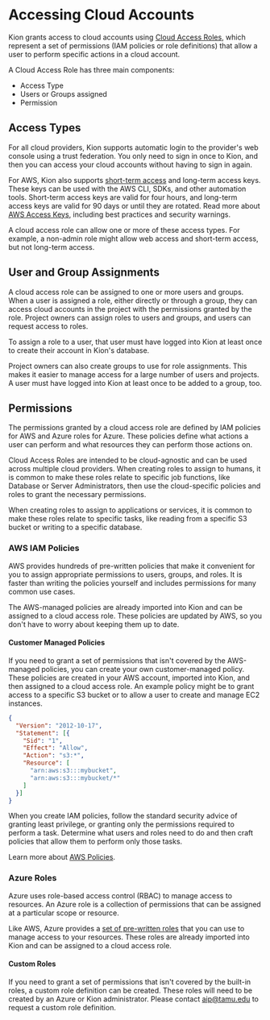# Accessing Cloud Accounts

Kion grants access to cloud accounts using [Cloud Access Roles](https://support.kion.io/hc/en-us/articles/360021623272-What-is-a-Cloud-Access-Role), which represent a set of permissions (IAM policies or role definitions) that allow a user to perform specific actions in a cloud account.

A Cloud Access Role has three main components:
- Access Type
- Users or Groups assigned
- Permission


## Access Types

For all cloud providers, Kion supports automatic login to the provider's web console using a trust federation. You only need to sign in once to Kion, and then you can access your cloud accounts without having to sign in again.

For AWS, Kion also supports [short-term access](https://docs.aws.amazon.com/IAM/latest/UserGuide/id_credentials_temp_use-resources.html) and long-term access keys. These keys can be used with the AWS CLI, SDKs, and other automation tools. Short-term access keys are valid for four hours, and long-term access keys are valid for 90 days or until they are rotated. Read more about [AWS Access Keys](https://docs.aws.amazon.com/IAM/latest/UserGuide/security-creds.html), including best practices and security warnings.

A cloud access role can allow one or more of these access types. For example, a non-admin role might allow web access and short-term access, but not long-term access.


## User and Group Assignments

A cloud access role can be assigned to one or more users and groups. When a user is assigned a role, either directly or through a group, they can access cloud accounts in the project with the permissions granted by the role. Project owners can assign roles to users and groups, and users can request access to roles.

To assign a role to a user, that user must have logged into Kion at least once to create their account in Kion's database. 

Project owners can also create groups to use for role assignments. This makes it easier to manage access for a large number of users and projects. A user must have logged into Kion at least once to be added to a group, too.


## Permissions

The permissions granted by a cloud access role are defined by IAM policies for AWS and Azure roles for Azure. These policies define what actions a user can perform and what resources they can perform those actions on.

Cloud Access Roles are intended to be cloud-agnostic and can be used across multiple cloud providers. When creating roles to assign to humans, it is common to make these roles relate to specific job functions, like Database or Server Administrators, then use the cloud-specific policies and roles to grant the necessary permissions.

When creating roles to assign to applications or services, it is common to make these roles relate to specific tasks, like reading from a specific S3 bucket or writing to a specific database.


### AWS IAM Policies

AWS provides hundreds of pre-written policies that make it convenient for you to assign appropriate permissions to users, groups, and roles. It is faster than writing the policies yourself and includes permissions for many common use cases.

The AWS-managed policies are already imported into Kion and can be assigned to a cloud access role. These policies are updated by AWS, so you don't have to worry about keeping them up to date.


#### Customer Managed Policies

If you need to grant a set of permissions that isn't covered by the AWS-managed policies, you can create your own customer-managed policy. These policies are created in your AWS account, imported into Kion, and then assigned to a cloud access role. An example policy might be to grant access to a specific S3 bucket or to allow a user to create and manage EC2 instances.


```json
{
  "Version": "2012-10-17",
  "Statement": [{
    "Sid": "1",
    "Effect": "Allow",
    "Action": "s3:*",
    "Resource": [
      "arn:aws:s3:::mybucket",
      "arn:aws:s3:::mybucket/*"
    ]
  }]
}
```

When you create IAM policies, follow the standard security advice of granting least privilege, or granting only the permissions required to perform a task. Determine what users and roles need to do and then craft policies that allow them to perform only those tasks.

Learn more about [AWS Policies](https://docs.aws.amazon.com/IAM/latest/UserGuide/access_policies.html).

### Azure Roles
 
Azure uses role-based access control (RBAC) to manage access to resources. An Azure role is a collection of permissions that can be assigned at a particular scope or resource.

Like AWS, Azure provides a [set of pre-written roles](https://learn.microsoft.com/en-us/azure/role-based-access-control/built-in-roles) that you can use to manage access to your resources. These roles are already imported into Kion and can be assigned to a cloud access role.


#### Custom Roles

If you need to grant a set of permissions that isn't covered by the built-in roles, a custom role definition can be created. These roles will need to be created by an Azure or Kion administrator. Please contact aip@tamu.edu to request a custom role definition.